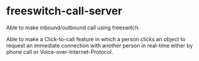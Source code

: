 # freeswitch-call-server

Able to make inbound/outbound call using freeswitch.

Able to make a Click-to-call feature in which a person clicks an object to request an immediate connection with another person in real-time either by phone call or
Voice-over-Internet-Protocol.
